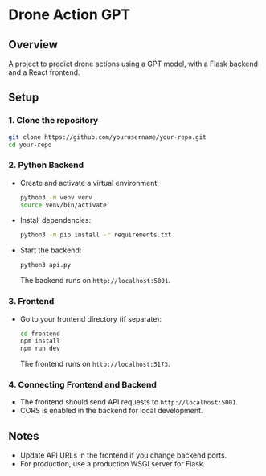 # Drone Action GPT

## Overview
A project to predict drone actions using a GPT model, with a Flask backend and a React frontend.

## Setup

### 1. Clone the repository
```sh
git clone https://github.com/yourusername/your-repo.git
cd your-repo
```

### 2. Python Backend

- Create and activate a virtual environment:
  ```sh
  python3 -m venv venv
  source venv/bin/activate
  ```
- Install dependencies:
  ```sh
  python3 -m pip install -r requirements.txt
  ```
- Start the backend:
  ```sh
  python3 api.py
  ```
  The backend runs on `http://localhost:5001`.

### 3. Frontend

- Go to your frontend directory (if separate):
  ```sh
  cd frontend
  npm install
  npm run dev
  ```
  The frontend runs on `http://localhost:5173`.

### 4. Connecting Frontend and Backend

- The frontend should send API requests to `http://localhost:5001`.
- CORS is enabled in the backend for local development.

## Notes

- Update API URLs in the frontend if you change backend ports.
- For production, use a production WSGI server for Flask. 